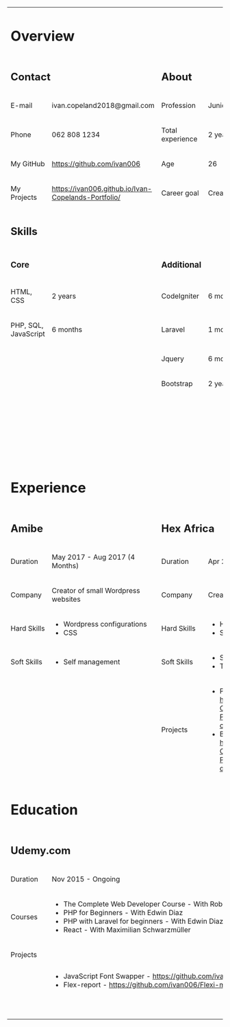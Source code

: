 <table>
<tbody>
<tr>
<td colspan="2">
<h1>Overview</h1>
</td>
<td colspan="2">&nbsp;</td>
</tr>
<tr>
<td colspan="2">
<h2>Contact</h2>
</td>
<td colspan="2">
<h2>About</h2>
</td>
</tr>
<tr>
<td>
<p>E-mail</p>
</td>
<td>
<p>ivan.copeland2018@gmail.com</p>
</td>
<td>
<p>Profession</p>
</td>
<td>
<p>Junior web developer</p>
</td>
</tr>
<tr>
<td>
<p>Phone</p>
</td>
<td>
<p>062 808 1234</p>
</td>
<td>
<p>Total experience</p>
</td>
<td>
<p>2 years</p>
</td>
</tr>
<tr>
<td>
<p>My GitHub</p>
</td>
<td>
<p><a href="https://github.com/ivan006">https://github.com/ivan006</a>&nbsp;</p>
</td>
<td>
<p>Age</p>
</td>
<td>
<p>26</p>
</td>
</tr>
<tr>
<td>
<p>My Projects</p>
</td>
<td>
<p><a href="https://ivan006.github.io/Ivan-Copelands-Portfolio/">https://ivan006.github.io/Ivan-Copelands-Portfolio/</a>&nbsp;</p>
</td>
<td>
<p>Career goal</p>
</td>
<td>
<p>Create meaningful solutions</p>
</td>
</tr>
<tr>
<td colspan="4">
<h2>Skills</h2>
</td>
</tr>
<tr>
<td colspan="2">
<h3>Core</h3>
</td>
<td>
<h3>Additional</h3>
</td>
<td>&nbsp;</td>
</tr>
<tr>
<td>
<p>HTML, CSS</p>
</td>
<td>
<p>2 years</p>
</td>
<td>
<p>CodeIgniter</p>
</td>
<td>
<p>6 months</p>
</td>
</tr>
<tr>
<td>
<p>PHP, SQL, JavaScript</p>
</td>
<td>
<p>6 months</p>
</td>
<td>
<p>Laravel</p>
</td>
<td>
<p>1 month</p>
</td>
</tr>
<tr>
<td>&nbsp;</td>
<td>&nbsp;</td>
<td>
<p>Jquery</p>
</td>
<td>
<p>6 months</p>
</td>
</tr>
<tr>
<td>&nbsp;</td>
<td>&nbsp;</td>
<td>
<p>Bootstrap</p>
</td>
<td>
<p>2 years</p>
</td>
</tr>
<tr>
<td colspan="4"><br /><br /><br /><br /><br /><br /><br /></td>
</tr>
<tr>
<td colspan="4">
<h1>Experience</h1>
</td>
</tr>
<tr>
<td colspan="2">
<h2>Amibe</h2>
</td>
<td colspan="2">
<h2>Hex Africa</h2>
</td>
</tr>
<tr>
<td>
<p>Duration</p>
</td>
<td>
<p>May 2017 - Aug 2017 (4 Months)</p>
</td>
<td>
<p>Duration</p>
</td>
<td>
<p>Apr 2018 -&nbsp; Mar 2020 (2 Years)</p>
</td>
</tr>
<tr>
<td>
<p>Company</p>
</td>
<td>
<p>Creator of small Wordpress websites</p>
</td>
<td>
<p>Company</p>
</td>
<td>
<p>Creator of ERP systems</p>
</td>
</tr>
<tr>
<td>
<p>Hard Skills</p>
</td>
<td>
<ul>
<li>Wordpress configurations</li>
<li>CSS</li>
</ul>
</td>
<td>
<p>Hard Skills</p>
</td>
<td>
<ul>
<li>HTML, CSS (2 years)</li>
<li>SQL, PHP, JavaScript (6 months</li>
</ul>
</td>
</tr>
<tr>
<td>
<p>Soft Skills</p>
</td>
<td>
<ul>
<li>Self management</li>
</ul>
</td>
<td>
<p>Soft Skills</p>
</td>
<td>
<ul>
<li>Self management</li>
<li>Time management</li>
</ul>
</td>
</tr>
<tr>
<td>&nbsp;</td>
<td>&nbsp;</td>
<td>
<p>Projects</p>
</td>
<td>
<ul>
<li>Price report - <a href="https://github.com/ivan006/Ivan-Copelands-Portfolio/blob/master/price-correction-report/3.png">https://github.com/ivan006/Ivan-Copelands-Portfolio/blob/master/price-correction-report/3.png</a>&nbsp;</li>
<li>Booking menu - <a href="https://github.com/ivan006/Ivan-Copelands-Portfolio/blob/master/booking-dashboard-template/2.png">https://github.com/ivan006/Ivan-Copelands-Portfolio/blob/master/booking-dashboard-template/2.png</a>&nbsp;</li>
</ul>
</td>
</tr>
<tr>
<td colspan="4">
<h1>Education</h1>
</td>
</tr>
<tr>
<td colspan="4">
<h2>Udemy.com</h2>
</td>
</tr>
<tr>
<td>
<p>Duration</p>
</td>
<td colspan="3">
<p>Nov 2015 - Ongoing</p>
</td>
</tr>
<tr>
<td>
<p>Courses</p>
</td>
<td colspan="3">
<ul>
<li>The Complete Web Developer Course - With Rob Percival</li>
<li>PHP for Beginners - With Edwin Diaz</li>
<li>PHP with Laravel for beginners - With Edwin Diaz</li>
<li>React - With Maximilian Schwarzm&uuml;ller</li>
</ul>
</td>
</tr>
<tr>
<td>
<p>Projects</p>
<br /><br /><br /><br /><br /><br /></td>
<td colspan="3">
<ul>
<li>JavaScript Font Swapper - <a href="https://github.com/ivan006/font-picker-pigeon">https://github.com/ivan006/font-picker-pigeon</a>&nbsp;</li>
<li>Flex-report - <a href="https://github.com/ivan006/Flexi-merce-SQL-DB-Production">https://github.com/ivan006/Flexi-merce-SQL-DB-Production</a>&nbsp;</li>
</ul>
</td>
</tr>
</tbody>
</table>
<p>&nbsp;</p>
